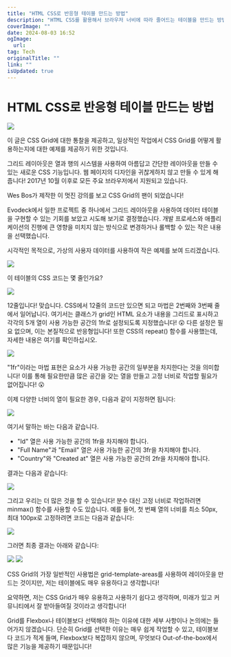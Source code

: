 ```yaml
---
title: "HTML CSS로 반응형 테이블 만드는 방법"
description: "HTML CSS를 활용해서 브라우저 너비에 따라 줄어드는 테이블을 만드는 방법을 공유합니다"
coverImage: ""
date: 2024-08-03 16:52
ogImage: 
  url: 
tag: Tech
originalTitle: ""
link: ""
isUpdated: true
---
```






# HTML CSS로 반응형 테이블 만드는 방법

<img src="https://miro.medium.com/v2/resize:fit:1400/1*jTLeBdCKKscV-GR2nVSy2w.gif" />

<div class="content-ad"></div>

이 글은 CSS Grid에 대한 통찰을 제공하고, 일상적인 작업에서 CSS Grid를 어떻게 활용하는지에 대한 예제를 제공하기 위한 것입니다.

그리드 레이아웃은 열과 행의 시스템을 사용하여 아름답고 간단한 레이아웃을 만들 수 있는 새로운 CSS 기능입니다. 웹 페이지의 디자인을 귀찮게하지 않고 만들 수 있게 해줍니다! 2017년 10월 이후로 모든 주요 브라우저에서 지원되고 있습니다.

Wes Bos가 제작한 이 멋진 강의를 보고 CSS Grid의 팬이 되었습니다!

Evodeck에서 일한 프로젝트 중 하나에서 그리드 레이아웃을 사용하여 데이터 테이블을 구현할 수 있는 기회를 보았고 시도해 보기로 결정했습니다. 개발 프로세스와 애플리케이션의 진행에 큰 영향을 미치지 않는 방식으로 변경하거나 롤백할 수 있는 작은 내용을 선택했습니다.

시각적인 목적으로, 가상의 사용자 데이터를 사용하여 작은 예제를 보여 드리겠습니다.

<img src="./img/Responsive-data-tables-with-CSS-Grid_1.png" />

이 테이블의 CSS 코드는 몇 줄인가요?

<img src="./img/Responsive-data-tables-with-CSS-Grid_2.png" />

<div class="content-ad"></div>

12줄입니다! 맞습니다. CSS에서 12줄의 코드만 있으면 되고 마법은 2번째와 3번째 줄에서 일어납니다. 여기서는 클래스가 grid인 HTML 요소가 내용을 그리드로 표시하고 각각의 5개 열이 사용 가능한 공간의 1fr로 설정되도록 지정했습니다! 😲 다른 설정은 필요 없으며, 이는 본질적으로 반응형입니다! 또한 CSS의 repeat() 함수를 사용했는데, 자세한 내용은 여기를 확인하십시오.

<img src="https://miro.medium.com/v2/resize:fit:1400/1*38Jo6O4-7ZBLrq0fXVRvOA.gif" />

"1fr"이라는 마법 표현은 요소가 사용 가능한 공간의 일부분을 차지한다는 것을 의미합니다! 이를 통해 필요한만큼 많은 공간을 갖는 열을 만들고 고정 너비로 작업할 필요가 없어집니다! 😮

이제 다양한 너비의 열이 필요한 경우, 다음과 같이 지정하면 됩니다:

<div class="content-ad"></div>

<img src="./img/Responsive-data-tables-with-CSS-Grid_4.png" />

여기서 말하는 바는 다음과 같습니다.

- "Id" 열은 사용 가능한 공간의 1fr을 차지해야 합니다.
- "Full Name"과 "Email" 열은 사용 가능한 공간의 3fr을 차지해야 합니다.
- "Country"와 "Created at" 열은 사용 가능한 공간의 2fr을 차지해야 합니다.

결과는 다음과 같습니다:

<img src="./img/Responsive-data-tables-with-CSS-Grid_5.png" />

그리고 우리는 더 많은 것을 할 수 있습니다! 분수 대신 고정 너비로 작업하려면 minmax() 함수를 사용할 수도 있습니다. 예를 들어, 첫 번째 열의 너비를 최소 50px, 최대 100px로 고정하려면 코드는 다음과 같습니다:

<img src="./img/Responsive-data-tables-with-CSS-Grid_6.png" />

그러면 최종 결과는 아래와 같습니다:

<div class="content-ad"></div>

<img src="./img/Responsive-data-tables-with-CSS-Grid_7.png" />

<img src="./img/Responsive-data-tables-with-CSS-Grid_8.png" />

<div class="content-ad"></div>

CSS Grid의 가장 일반적인 사용법은 grid-template-areas를 사용하여 레이아웃을 만드는 것이지만, 저는 테이블에도 매우 유용하다고 생각합니다!

요약하면, 저는 CSS Grid가 매우 유용하고 사용하기 쉽다고 생각하며, 미래가 있고 커뮤니티에서 잘 받아들여질 것이라고 생각합니다!

Grid를 Flexbox나 테이블보다 선택해야 하는 이유에 대한 세부 사항이나 논의에는 들어가지 않겠습니다. 단순히 Grid를 선택한 이유는 매우 쉽게 작업할 수 있고, 테이블보다 코드가 적게 들며, Flexbox보다 복잡하지 않으며, 무엇보다 Out-of-the-box에서 많은 기능을 제공하기 때문입니다!
